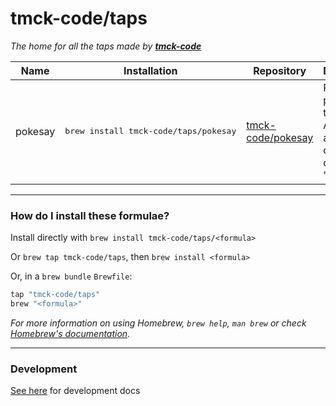 # tmck-code/taps

_The home for all the taps made by **[tmck-code](https://github.com/tmck-code)**_

| Name | Installation | Repository | Description |
|------|--------------|------------|-------------|
| pokesay | <pre>brew install tmck-code/taps/pokesay</pre> | [tmck-code/pokesay](https://github.com/tmck-code/pokesay) | Print pokemon in the CLI!<br/>An adaptation of the classic 'cowsay' |


---

### How do I install these formulae?

Install directly with `brew install tmck-code/taps/<formula>`

Or `brew tap tmck-code/taps`, then `brew install <formula>`

Or, in a `brew bundle` `Brewfile`:
```ruby
tap "tmck-code/taps"
brew "<formula>"
```

_For more information on using Homebrew, `brew help`, `man brew` or check [Homebrew's documentation](https://docs.brew.sh)._

---

### Development

[See here](./dev.md) for development docs